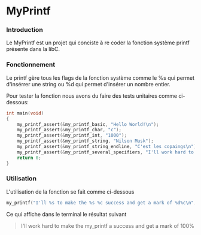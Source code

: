 # MyPrintf

### Introduction

Le MyPrintf est un projet qui conciste à re coder la fonction système printf présente dans la libC.



### Fonctionnement

Le printf gère tous les flags de la fonction système comme le %s qui permet d'insérrer une string ou %d qui permet d'insérer un nombre entier.

Pour tester la fonction nous avons du faire des tests unitaires comme ci-dessous:

```c
int main(void)
{
    my_printf_assert(&my_printf_basic, "Hello World!\n");
    my_printf_assert(&my_printf_char, "c");
    my_printf_assert(&my_printf_int, "1000");
    my_printf_assert(&my_printf_string, "Nilson Musk");
    my_printf_assert(&my_printf_string_endline, "C'est les copaings\n");
    my_printf_assert(&my_printf_several_specifiers, "I'll work hard to make the my_printf a success and get a mark of 100%\n");
    return 0;
}
```



### Utilisation

L'utilisation de la fonction se fait comme ci-dessous

```c
my_printf("I'll %s to make the %s %c success and get a mark of %d%c\n", "work hard", "my_printf", 'a', 100, '%');
```

Ce qui affiche dans le terminal le résultat suivant

> I'll work hard to make the my\_printf a success and get a mark of 100%
